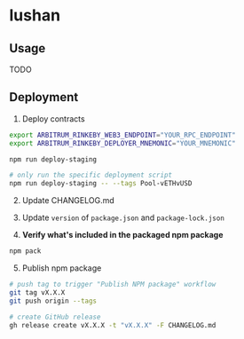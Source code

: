 # lushan

## Usage

TODO

## Deployment

1. Deploy contracts

```bash
export ARBITRUM_RINKEBY_WEB3_ENDPOINT="YOUR_RPC_ENDPOINT"
export ARBITRUM_RINKEBY_DEPLOYER_MNEMONIC="YOUR_MNEMONIC"

npm run deploy-staging

# only run the specific deployment script
npm run deploy-staging -- --tags Pool-vETHvUSD
```

2. Update CHANGELOG.md

3. Update `version` of `package.json` and `package-lock.json`

4. **Verify what's included in the packaged npm package**

```bash
npm pack
```

5. Publish npm package

```bash
# push tag to trigger "Publish NPM package" workflow
git tag vX.X.X
git push origin --tags

# create GitHub release
gh release create vX.X.X -t "vX.X.X" -F CHANGELOG.md
```
